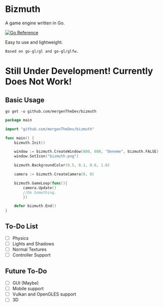 # Bizmuth
A game engine written in Go.

[![Go Reference](https://pkg.go.dev/badge/github.com/mergenTheDev/bizmuth.svg)](https://pkg.go.dev/github.com/mergenTheDev/bizmuth)

Easy to use and lightweight.

`Based on go-gl/gl and go-gl/glfw.`

# Still Under Development! Currently Does Not Work!

## Basic Usage
```go get -u github.com/mergenTheDev/bizmuth```

```go
package main

import "github.com/mergenTheDev/bizmuth"

func main() {
	bizmuth.Init()

	window := bizmuth.CreateWindow(800, 600, "Deneme", bizmuth.FALSE)
	window.SetIcon("bizmuth.png")

	bizmuth.BackgroundColor(0.5, 0.1, 0.6, 1.0)

	camera := bizmuth.CreateCamera(0, 0)

	bizmuth.GameLoop(func(){
		camera.Update()
  		//Do Something.
        })

	defer bizmuth.End()
}
```

## To-Do List

- [ ] Physics
- [ ] Lights and Shadows
- [ ] Normal Textures
- [ ] Controller Support

## Future To-Do

- [ ] GUI (Maybe)
- [ ] Mobile support
- [ ] Vulkan and OpenGLES support
- [ ] 3D
